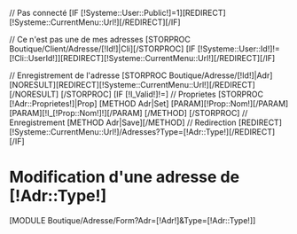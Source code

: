 // Pas connecté
[IF [!Systeme::User::Public!]=1][REDIRECT][!Systeme::CurrentMenu::Url!][/REDIRECT][/IF]

// Ce n'est pas une de mes adresses
[STORPROC Boutique/Client/Adresse/[!Id!]|Cli][/STORPROC]
[IF [!Systeme::User::Id!]!=[!Cli::UserId!]][REDIRECT][!Systeme::CurrentMenu::Url!][/REDIRECT][/IF]

// Enregistrement de l'adresse
[STORPROC Boutique/Adresse/[!Id!]|Adr]
	[NORESULT][REDIRECT][!Systeme::CurrentMenu::Url!][/REDIRECT][/NORESULT]
[/STORPROC]
[IF [!I_Valid!]!=]
	// Proprietes
	[STORPROC [!Adr::Proprietes!]|Prop]
		[METHOD Adr|Set]
			[PARAM][!Prop::Nom!][/PARAM]
			[PARAM][!I_[!Prop::Nom!]!][/PARAM]
		[/METHOD]
	[/STORPROC]
	// Enregistrement
	[METHOD Adr|Save][/METHOD]
	// Redirection
	[REDIRECT][!Systeme::CurrentMenu::Url!]/Adresses?Type=[!Adr::Type!][/REDIRECT]
[/IF]


<h1>Modification d'une adresse de [!Adr::Type!]</h1>
<div class="user">
	[MODULE Boutique/Adresse/Form?Adr=[!Adr!]&Type=[!Adr::Type!]]
</div>
